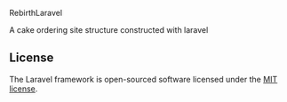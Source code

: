 RebirthLaravel

A cake ordering site structure constructed with laravel

## License

The Laravel framework is open-sourced software licensed under the [MIT license](http://opensource.org/licenses/MIT).
